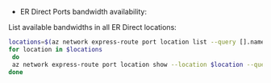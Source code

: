 - ER Direct Ports bandwidth availability:

 List available bandwidths in all ER Direct locations:

 ```Bash
 locations=$(az network express-route port location list --query [].name --output tsv)
 for location in $locations
  do
  az network express-route port location show --location $location --query "{name:name, availableBandwidths1:availableBandwidths[0].offerName, availableBandwidths2:availableBandwidths[1].offerName}" -o tsv
 done
 ```

